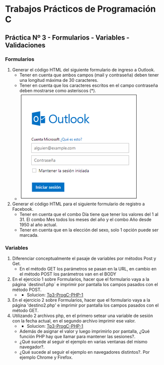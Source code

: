 # Trabajos Prácticos de Programación C
## Práctica Nº 3 - Formularios - Variables - Validaciones
### Formularios

1. Generar el código HTML del siguiente formulario de ingreso a Outlook.
    - Tener en cuenta que ambos campos (mail y contraseña) deben tener  una longitud máxima de 30 caracteres.
    - Tener en cuenta que los caracteres escritos en el campo contraseña deben mostrarse como asteriscos (*).
    - ![Login de OutLock](https://github.com/ChamHerz/Programacion-C/blob/master/Tp3-ProgC/images/login-outlock.png)
2.	Generar el código HTML para el siguiente formulario de registro a Facebook.
    - Tener en cuenta que el combo Día tiene que tener los valores del 1 al 31. El combo Mes todos los meses del año y el combo Año desde 1950 al año actual.
    - Tener en cuenta que en la elección del sexo, solo 1 opción puede ser marcada.

### Variables
1. Diferenciar conceptualmente el pasaje de variables por métodos Post y Get.
    - En el método GET los parámetros se pasan en la URL, en cambio en el método POST los parámetros van en el BODY
2. En el ejercicio 1 sobre Formularios, hacer que el formulario vaya a la página ´destino1.php´ e imprimir por pantalla los campos pasados con el método POST.
    - * Solucion: [Tp3-ProgC-PHP-1](http://progc.epizy.com/Tp3-ProgC/Tp3-ProgC-PHP-01/punto-PHP-01.php)
3. En el ejercicio 2 sobre Formularios, hacer que el formulario vaya a la página 'destino2.php' e imprimir por pantalla los campos pasados con el método GET.
4. Utilizando 2 archivos php, en el primero setear una variable de sesión con la fecha actual, en el segundo archivo imprimir ese valor.
    - * Solucion: [Tp3-ProgC-PHP-1](http://progc.epizy.com/Tp3-ProgC/Tp3-ProgC-PHP-03/file1.php)
    - Además de asignar el valor y luego imprimirlo por pantalla, ¿Qué función PHP hay que llamar para mantener las sesiones?.
    - ¿Qué sucede al seguir el ejemplo en varias ventanas del mismo navegador?.
    - ¿Qué sucede al seguir el ejemplo en navegadores distintos?. Por ejemplo Chrome y Firefox.